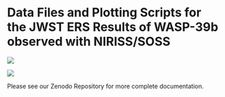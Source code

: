 # Data Files and Plotting Scripts for the JWST ERS Results of WASP-39b observed with NIRISS/SOSS

<a href="https://arxiv.org/abs/2211.10493"><img src="https://img.shields.io/badge/read-the_paper-FFAA5E.svg?style=flat"/></a>

<a href="https://zenodo.org/records/7709712"><img src="https://zenodo.org/badge/DOI/10.5281/zenodo.7709712.svg?colorB=544E68"/></a>

Please see our Zenodo Repository for more complete documentation.
